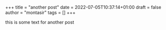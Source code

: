+++
title = "another post"
date = 2022-07-05T10:37:14+01:00
draft = false
author = "montasir"
tags = []
+++

this is some text for another post

